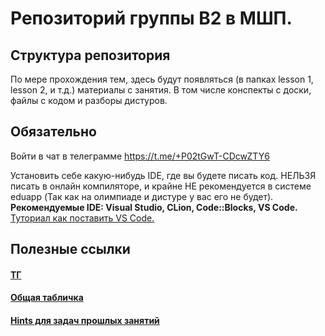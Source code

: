 # Репозиторий группы B2 в МШП.

## Структура репозитория
По мере прохождения тем, здесь будут появляться (в папках lesson 1, lesson 2, и т.д.) материалы с занятия. В том числе конспекты с доски, файлы с кодом и разборы дистуров.

## Обязательно

Войти в чат в телеграмме https://t.me/+P02tGwT-CDcwZTY6

Установить себе какую-нибудь IDE, где вы будете писать код. НЕЛЬЗЯ писать в онлайн компиляторе, и крайне НЕ рекомендуется в системе eduapp (Так как на олимпиаде и дистуре у вас его не будет).\
**Рекомендуемые IDE: Visual Studio, CLion, Code::Blocks, VS Code.**\
[Туториал как поставить VS Code.](https://github.com/Uliana666/MSHP/blob/main/lesson%200.%20Tutorial/README.md)

## Полезные ссылки

#### [ТГ](https://t.me/+P02tGwT-CDcwZTY6)

#### [Общая табличка](https://docs.google.com/spreadsheets/d/1jCnUnr_fsHTtemiDNizRPxJd_sM9dYYf6DyuBc1pmkg/edit?gid=2035314896#gid=2035314896)

#### [Hints для задач прошлых занятий]()